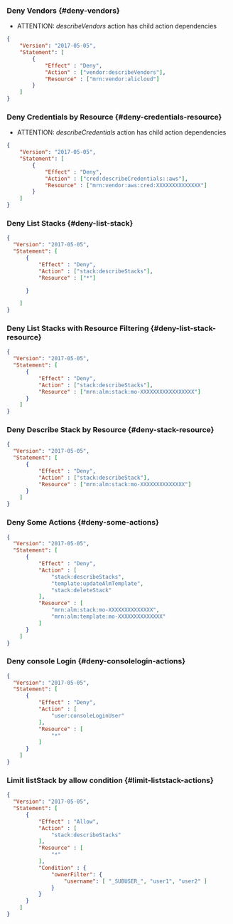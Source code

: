 

### Deny Vendors {#deny-vendors}

- ATTENTION: _describeVendors_ action has child action dependencies

```json
{
    "Version": "2017-05-05",
    "Statement": [
        {
            "Effect" : "Deny",
            "Action" : ["vendor:describeVendors"],
            "Resource" : ["mrn:vendor:alicloud"]
        }
    ]
}
```


### Deny Credentials by Resource {#deny-credentials-resource}

 - ATTENTION: _describeCredentials_ action has child action dependencies

```json
{
    "Version": "2017-05-05",
    "Statement": [
        {
            "Effect" : "Deny",
            "Action" : ["cred:describeCredentials::aws"],
            "Resource" : ["mrn:vendor:aws:cred:XXXXXXXXXXXXXX"]
        }
    ]
}
```


### Deny List Stacks {#deny-list-stack}

```json
{
  "Version": "2017-05-05",
  "Statement": [
      {
          "Effect" : "Deny",
          "Action" : ["stack:describeStacks"],
          "Resource" : ["*"]

      }

    ]
}
```

### Deny List Stacks with Resource Filtering {#deny-list-stack-resource}

```json
{
  "Version": "2017-05-05",
  "Statement": [
      {
          "Effect" : "Deny",
          "Action" : ["stack:describeStacks"],
          "Resource" : ["mrn:alm:stack:mo-XXXXXXXXXXXXXXXXX"]
      }
    ]
}
```

### Deny Describe Stack by Resource {#deny-stack-resource}

```json
{
  "Version": "2017-05-05",
  "Statement": [
      {
          "Effect" : "Deny",
          "Action" : ["stack:describeStack"],
          "Resource" : ["mrn:alm:stack:mo-XXXXXXXXXXXXXX"]
      }
    ]
}
```

### Deny Some Actions {#deny-some-actions}

```json
{
  "Version": "2017-05-05",
  "Statement": [
      {
          "Effect" : "Deny",
          "Action" : [
              "stack:describeStacks",
              "template:updateAlmTemplate",
              "stack:deleteStack"
          ],
          "Resource" : [
              "mrn:alm:stack:mo-XXXXXXXXXXXXXX",
              "mrn:alm:template:mo-XXXXXXXXXXXXXX"
          ]
      }
    ]
}
```

### Deny console Login {#deny-consolelogin-actions}

```json
{
  "Version": "2017-05-05",
  "Statement": [
      {
          "Effect" : "Deny",
          "Action" : [
              "user:consoleLoginUser"
          ],
          "Resource" : [
              "*"
          ]
      }
    ]
}
```

### Limit listStack by allow condition {#limit-liststack-actions}

```json
{
  "Version": "2017-05-05",
  "Statement": [
      {
          "Effect" : "Allow",
          "Action" : [
              "stack:describeStacks"
          ],
          "Resource" : [
              "*"
          ],
          "Condition" : {
              "ownerFilter": {
                  "username": [ "_SUBUSER_", "user1", "user2" ]
              }
          }
      }
    ]
}
```
